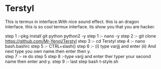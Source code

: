 # Terstyl
This is termux in interface.With nice sound effect.
this is an dragon interface.
this is so cool termux  interface.
its show you that you are hacker.





step 1 :-pkg install git python python2 -y
step 1 :- nano -y
step 2 :- git clone https://github.com/Mr-Yenoj/Terstyl
step 3 :- cd Terstyl
step 4 :- nano bash.bashrc
step 5 :- CTRL+slash(\)
step 6 :- (i) type varjjj and enter
          (ii) And next type you own name.then enter then y.          
step 7 :- re do step 5
step 8 :-type varjj and enter ther typer your second name then enter and y. 
step 9 :- last step bash t-style.sh
